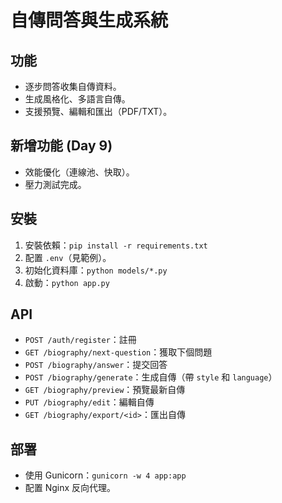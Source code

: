 # 自傳問答與生成系統


## 功能
- 逐步問答收集自傳資料。
- 生成風格化、多語言自傳。
- 支援預覽、編輯和匯出（PDF/TXT）。

## 新增功能 (Day 9)
- 效能優化（連線池、快取）。
- 壓力測試完成。

## 安裝
1. 安裝依賴：`pip install -r requirements.txt`
2. 配置 `.env`（見範例）。
3. 初始化資料庫：`python models/*.py`
4. 啟動：`python app.py`

## API
- `POST /auth/register`：註冊
- `GET /biography/next-question`：獲取下個問題
- `POST /biography/answer`：提交回答
- `POST /biography/generate`：生成自傳（帶 `style` 和 `language`）
- `GET /biography/preview`：預覽最新自傳
- `PUT /biography/edit`：編輯自傳
- `GET /biography/export/<id>`：匯出自傳

## 部署
- 使用 Gunicorn：`gunicorn -w 4 app:app`
- 配置 Nginx 反向代理。


